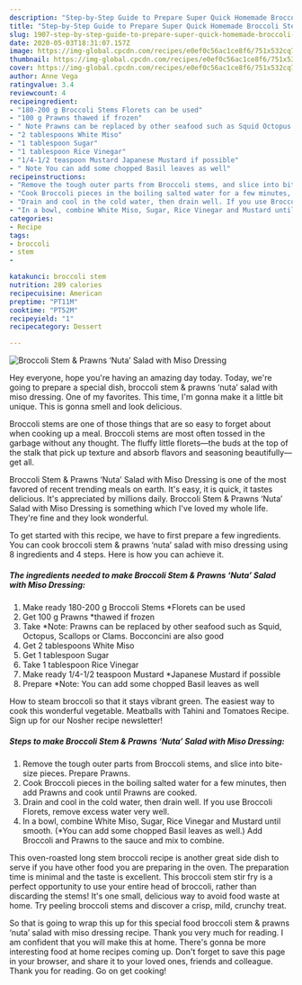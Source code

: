 ```yaml
---
description: "Step-by-Step Guide to Prepare Super Quick Homemade Broccoli Stem &amp;amp; Prawns ‘Nuta’ Salad with Miso Dressing"
title: "Step-by-Step Guide to Prepare Super Quick Homemade Broccoli Stem &amp;amp; Prawns ‘Nuta’ Salad with Miso Dressing"
slug: 1907-step-by-step-guide-to-prepare-super-quick-homemade-broccoli-stem-and-amp-prawns-nuta-salad-with-miso-dressing
date: 2020-05-03T18:31:07.157Z
image: https://img-global.cpcdn.com/recipes/e0ef0c56ac1ce8f6/751x532cq70/broccoli-stem-prawns-nuta-salad-with-miso-dressing-recipe-main-photo.jpg
thumbnail: https://img-global.cpcdn.com/recipes/e0ef0c56ac1ce8f6/751x532cq70/broccoli-stem-prawns-nuta-salad-with-miso-dressing-recipe-main-photo.jpg
cover: https://img-global.cpcdn.com/recipes/e0ef0c56ac1ce8f6/751x532cq70/broccoli-stem-prawns-nuta-salad-with-miso-dressing-recipe-main-photo.jpg
author: Anne Vega
ratingvalue: 3.4
reviewcount: 4
recipeingredient:
- "180-200 g Broccoli Stems Florets can be used"
- "100 g Prawns thawed if frozen"
- " Note Prawns can be replaced by other seafood such as Squid Octopus Scallops or Clams Bocconcini are also good"
- "2 tablespoons White Miso"
- "1 tablespoon Sugar"
- "1 tablespoon Rice Vinegar"
- "1/4-1/2 teaspoon Mustard Japanese Mustard if possible"
- " Note You can add some chopped Basil leaves as well"
recipeinstructions:
- "Remove the tough outer parts from Broccoli stems, and slice into bite-size pieces. Prepare Prawns."
- "Cook Broccoli pieces in the boiling salted water for a few minutes, then add Prawns and cook until Prawns are cooked."
- "Drain and cool in the cold water, then drain well. If you use Broccoli Florets, remove excess water very well."
- "In a bowl, combine White Miso, Sugar, Rice Vinegar and Mustard until smooth. (*You can add some chopped Basil leaves as well.) Add Broccoli and Prawns to the sauce and mix to combine."
categories:
- Recipe
tags:
- broccoli
- stem
- 

katakunci: broccoli stem  
nutrition: 289 calories
recipecuisine: American
preptime: "PT11M"
cooktime: "PT52M"
recipeyield: "1"
recipecategory: Dessert

---
```



![Broccoli Stem &amp; Prawns ‘Nuta’ Salad with Miso Dressing](https://img-global.cpcdn.com/recipes/e0ef0c56ac1ce8f6/751x532cq70/broccoli-stem-prawns-nuta-salad-with-miso-dressing-recipe-main-photo.jpg)

Hey everyone, hope you're having an amazing day today. Today, we're going to prepare a special dish, broccoli stem &amp; prawns ‘nuta’ salad with miso dressing. One of my favorites. This time, I'm gonna make it a little bit unique. This is gonna smell and look delicious.

Broccoli stems are one of those things that are so easy to forget about when cooking up a meal. Broccoli stems are most often tossed in the garbage without any thought. The fluffy little florets—the buds at the top of the stalk that pick up texture and absorb flavors and seasoning beautifully—get all.

Broccoli Stem &amp; Prawns ‘Nuta’ Salad with Miso Dressing is one of the most favored of recent trending meals on earth. It's easy, it is quick, it tastes delicious. It's appreciated by millions daily. Broccoli Stem &amp; Prawns ‘Nuta’ Salad with Miso Dressing is something which I've loved my whole life. They're fine and they look wonderful.


To get started with this recipe, we have to first prepare a few ingredients. You can cook broccoli stem &amp; prawns ‘nuta’ salad with miso dressing using 8 ingredients and 4 steps. Here is how you can achieve it.

<!--inarticleads1-->

##### The ingredients needed to make Broccoli Stem &amp; Prawns ‘Nuta’ Salad with Miso Dressing:

1. Make ready 180-200 g Broccoli Stems *Florets can be used
1. Get 100 g Prawns *thawed if frozen
1. Take  *Note: Prawns can be replaced by other seafood such as Squid, Octopus, Scallops or Clams. Bocconcini are also good
1. Get 2 tablespoons White Miso
1. Get 1 tablespoon Sugar
1. Take 1 tablespoon Rice Vinegar
1. Make ready 1/4-1/2 teaspoon Mustard *Japanese Mustard if possible
1. Prepare  *Note: You can add some chopped Basil leaves as well


How to steam broccoli so that it stays vibrant green. The easiest way to cook this wonderful vegetable. Meatballs with Tahini and Tomatoes Recipe. Sign up for our Nosher recipe newsletter! 

<!--inarticleads2-->

##### Steps to make Broccoli Stem &amp; Prawns ‘Nuta’ Salad with Miso Dressing:

1. Remove the tough outer parts from Broccoli stems, and slice into bite-size pieces. Prepare Prawns.
1. Cook Broccoli pieces in the boiling salted water for a few minutes, then add Prawns and cook until Prawns are cooked.
1. Drain and cool in the cold water, then drain well. If you use Broccoli Florets, remove excess water very well.
1. In a bowl, combine White Miso, Sugar, Rice Vinegar and Mustard until smooth. (*You can add some chopped Basil leaves as well.) Add Broccoli and Prawns to the sauce and mix to combine.


This oven-roasted long stem broccoli recipe is another great side dish to serve if you have other food you are preparing in the oven. The preparation time is minimal and the taste is excellent. This broccoli stem stir fry is a perfect opportunity to use your entire head of broccoli, rather than discarding the stems! It&#39;s one small, delicious way to avoid food waste at home. Try peeling broccoli stems and discover a crisp, mild, crunchy treat. 

So that is going to wrap this up for this special food broccoli stem &amp; prawns ‘nuta’ salad with miso dressing recipe. Thank you very much for reading. I am confident that you will make this at home. There's gonna be more interesting food at home recipes coming up. Don't forget to save this page in your browser, and share it to your loved ones, friends and colleague. Thank you for reading. Go on get cooking!
